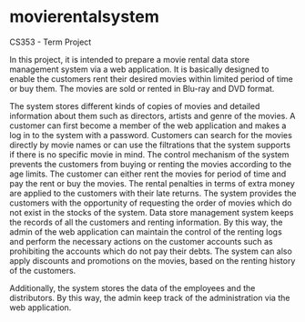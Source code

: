 # movierentalsystem
CS353 - Term Project

In this project, it is intended to prepare a movie rental data store management system via a web application. It is basically designed to enable the customers rent their desired movies within limited period of time or buy them. The movies are sold or rented in Blu-ray and DVD format.

The system stores different kinds of copies of movies and detailed information about them such as directors, artists and genre of the movies. A customer can first become a member of the web application and makes a log in to the system with a password. Customers can search for the movies directly by movie names or can use the filtrations that the system supports if there is no specific movie in mind. The control mechanism of the system prevents the customers from buying or renting the movies according to the age limits. The customer can either rent the movies for period of time and pay the rent or buy the movies. The rental penalties in terms of extra money are applied to the customers with their late returns. The system provides the customers with the opportunity of requesting the order of movies which do not exist in the stocks of the system.
Data store management system keeps the records of all the customers and renting information.
By this way, the admin of the web application can maintain the control of the renting logs and perform the necessary actions on the customer accounts such as prohibiting the accounts which do not pay their debts. The system can also apply discounts and promotions on the movies, based on the renting history of the customers. 

Additionally, the system stores the data of the employees and the distributors. By this way, the admin keep track of the administration via the web application.

